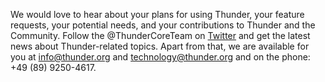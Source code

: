 We would love to hear about your plans for using Thunder, your feature requests, your potential needs, and your contributions to Thunder and the Community. Follow the @ThunderCoreTeam on [Twitter](https://twitter.com/ThunderCoreTeam) and get the latest news about Thunder-related topics.
Apart from that, we are available for you at [info@thunder.org](mailto:info@thunder.org) and [technology@thunder.org](mailto:technology@thunder.org) and on the phone: +49 (89) 9250-4617.
